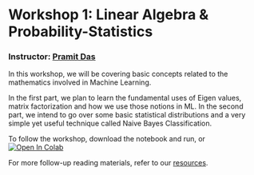 # Workshop 1: Linear Algebra & Probability-Statistics

### Instructor: [Pramit Das](https://www.linkedin.com/in/pramit-das-b1747054/)

In this workshop, we will be covering basic concepts related to the mathematics involved in Machine Learning. 

In the first part, we plan to learn the fundamental uses of Eigen values, matrix factorization and how we use those notions in ML. 
In the second part, we intend to go over some basic statistical distributions and a very simple yet useful technique called Naive Bayes Classification.


To follow the workshop, download the notebook and run, or [![Open In Colab](https://colab.research.google.com/assets/colab-badge.svg)](https://colab.research.google.com/github/AIMLC-IITD/Summer-of-ML-2021/blob/main/Week-1/Day-1/main.ipynb)

For more follow-up reading materials, refer to our [resources](./Resources.md).
